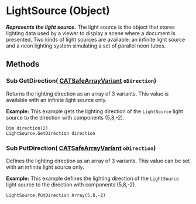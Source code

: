 # LightSource (Object)

**_Represents the light source._**
The light source is the object that stores lighting data used by a viewer to display a scene where a document is presented. Two kinds of light sources are available: an infinite light source and a neon lighting system simulating a set of parallel neon tubes.

## Methods

### Sub **GetDirection**( [CATSafeArrayVariant](../System/typedef_CATSafeArrayVariant_73843.md)  `oDirection`)

Returns the lighting direction as an array of 3 variants. This value is available with an infinite light source only.

**Example:**      This example gets the lighting direction of the `LightSource` light source to the direction with components (5,8,-2).

```VBScript
Dim direction(2)
LightSource.GetDirection direction

```

### Sub **PutDirection**( [CATSafeArrayVariant](../System/typedef_CATSafeArrayVariant_73843.md)  `oDirection`)

Defines the lighting direction as an array of 3 variants. This value can be set with an infinite light source only.

**Example:**      This example defines the lighting direction of the `LightSource` light source to the direction with components (5,8,-2).

```VBScript
LightSource.PutDirection Array(5,8,-2)

```